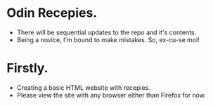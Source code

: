 # Odin Recepies.
- There will be sequential updates to the repo and it's contents.
- Being a novice, I'm bound to make mistakes. So, ex-cu-se moi!
# Firstly.
- Creating a basic HTML website with recepies.
- Please view the site with any browser either than Firefox for now.